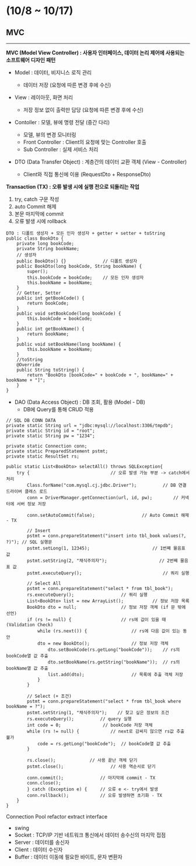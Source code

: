 # (10/8 ~ 10/17)
## MVC
------
**MVC (Model View Controller) : 사용자 인터페이스, 데이터 논리 제어에 사용되는 소프트웨어 디자인 패턴**
* Model : 데이터, 비지니스 로직 관리
  - 데이터 저장 (요청에 따른 변경 후에 수신)
* View : 레이아웃, 화면 처리
  - 저장 정보 없이 출력만 담당 (요청에 따른 변경 후에 수신)
* Contoller : 모델, 뷰에 명령 전달 (중간 다리)
  - 모델, 뷰의 변경 모니터링
  - Front Controller : Client의 요청에 맞는 Controller 호출
  - Sub Controller : 실제 서비스 처리
 
* DTO (Data Transfer Object) : 계층간의 데이터 교환 객체 (View - Controller)
  - Client와 직접 통신에 이용 (RequestDto + ResponseDto)

**Transaction (TX) : 오류 발생 시에 실행 전으로 되돌리는 작업**
1. try, catch 구문 작성
2. auto Commit 해제
3. 본문 마지막에 commit
4. 오류 발생 시에 rollback 
```
DTO : 디폴트 생성자 + 모든 인자 생성자 + getter + setter + toString
public class BookDto {
    private long bookCode;
    private String bookName;
    // 생성자
    public BookDto() {}              // 디폴트 생성자
    public BookDto(long bookCode, String bookName) {
        super();
        this.bookCode = bookCode;    // 모든 인자 생성자
        this.bookName = bookName;
    }
    // Getter, Setter
    public int getBookCode() {
        return bookCode;
    }
    public void setBookCode(long bookCode) {
        this.bookCode = bookCode;
    }
    public int getBookName() {
        return bookName;
    }
    public void setBookName(long bookName) {
        this.bookName = bookName;
    }
    //toString
    @Override
    public String toString() {
        return "BookDto [bookCode=" + bookCode + ", bookName=" + bookName + "]";
    }	
}
```
* DAO (Data Access Object) : DB 조회, 활용  (Model - DB)
  - DB에 Query를 통해 CRUD 적용
```
// SQL DB CONN DATA
private static String url = "jdbc:mysql://localhost:3306/tmpdb";
private static String id = "root";
private static String pw = "1234";
	
private static Connection conn;
private static PreparedStatement pstmt;
private static ResultSet rs;		

public static List<BookDto> selectAll() throws SQLException{
    try {                               // 오류 발생 가능 부분 -> catch에서 처리 
        Class.forName("com.mysql.cj.jdbc.Driver");			// DB 연결 드라이버 클래스 로드
        conn = DriverManager.getConnection(url, id, pw);		// 커넥터에 서버 정보 저장

        conn.setAutoCommit(false);					// Auto Commit 해제 - TX

        // Insert
        pstmt = conn.prepareStatement("insert into tbl_book values(?, ?)");	// SQL 실행문
        pstmt.setLong(1, 12345);						// 1번째 물음표 값
        pstmt.setString(2, "채식주의자");					// 2번째 물음표 값
        pstmt.executeQuery();						        // 쿼리 실행

        // Select All
        pstmt = conn.prepareStatement("select * from tbl_book");
        rs.executeQuery();					// 쿼리 실행
        List<BookDto> list = new ArrayList();			// 정보 저장 목록
        BookDto dto = null;					// 정보 저장 객체 (if 문 밖에 선언)
        if (rs != null) {					// rs에 값이 있을 때 (Validation Check)
            while (rs.next()) {					// rs에 다음 값이 있는 동안
	        dto = new BookDto();				// 정보 저장 객체
                dto.setBookCode(rs.getLong("bookCode"));	// rs의 bookCode열 값 추출
                dto.setBookName(rs.getString("bookName"));	// rs의 bookName열 값 추출
                list.add(dto);					// 목록에 추출 객체 저장
            }
        }

        // Select (+ 조건)
        pstmt = conn.prepareStatement("select * from tbl_book where bookName = ?");
        pstmt.setString(1, "채식주의자");	// 찾고 싶은 정보의 조건
        rs.executeQuery();			// query 실행    
        int code = 0;				 // bookCode 저장 객체					
        while (rs != null) {			// next로 감싸지 않으면 rs값 추출 불가
            code = rs.getLong("bookCode");	// bookCode열 값 추출
        }    

        rs.close();		        // 사용 끝난 객체 닫기
        pstmt.close();                  // 사용 역순서로 닫기

        conn.commit();		        // 마지막에 commit - TX
        conn.close();
        } catch (Exception e) {		// 오류 e <- try에서 발생
	    conn.rollback();            // 오류 발생하면 초기화 - TX
	}
}	
```
Connection Pool
refactor extract interface
* swing
* Socket : TCP/IP 기반 네트워크 통신에서 데이터 송수신의 마지막 접점
* Server : 데이터를 송신자
* Client : 데이터 수신자
* Buffer : 데이터 이동에 필요한 바이트, 문자 변환자
